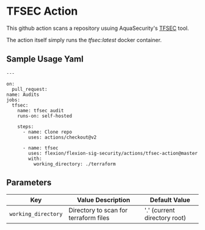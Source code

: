 # TFSEC Action

This github action scans a repository usuing AquaSecurity's [TFSEC](https://github.com/aquasecurity/tfsec) tool.

The action itself simply runs the *tfsec:latest* docker container.

## Sample Usage Yaml


```
---

on:
  pull_request:
name: Audits
jobs: 
  tfsec:
    name: tfsec audit
    runs-on: self-hosted

    steps:
      - name: Clone repo
        uses: actions/checkout@v2

      - name: tfsec
        uses: flexion/flexion-sig-security/actions/tfsec-action@master
        with:
          working_directory: ./terraform

```

## Parameters

| Key  | Value Description | Default Value |
| ---- | ----------------- | ------------- |
| `working_directory` | Directory to scan for terraform files | '.' (current directory root) |